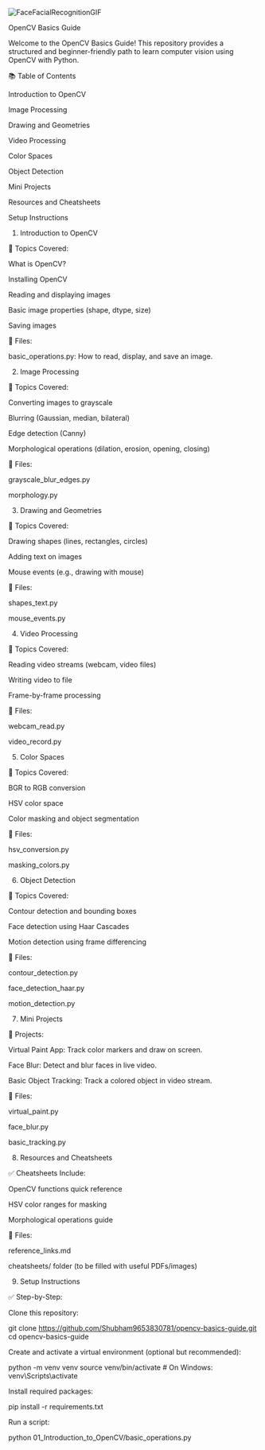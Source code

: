 ![FaceFacialRecognitionGIF](https://github.com/user-attachments/assets/ed293798-f56d-419f-913f-cfc04a38181f)

OpenCV Basics Guide

Welcome to the OpenCV Basics Guide! This repository provides a structured and beginner-friendly path to learn computer vision using OpenCV with Python.

📚 Table of Contents

Introduction to OpenCV

Image Processing

Drawing and Geometries

Video Processing

Color Spaces

Object Detection

Mini Projects

Resources and Cheatsheets

Setup Instructions

1. Introduction to OpenCV

📌 Topics Covered:

What is OpenCV?

Installing OpenCV

Reading and displaying images

Basic image properties (shape, dtype, size)

Saving images

📄 Files:

basic_operations.py: How to read, display, and save an image.

2. Image Processing

📌 Topics Covered:

Converting images to grayscale

Blurring (Gaussian, median, bilateral)

Edge detection (Canny)

Morphological operations (dilation, erosion, opening, closing)

📄 Files:

grayscale_blur_edges.py

morphology.py

3. Drawing and Geometries

📌 Topics Covered:

Drawing shapes (lines, rectangles, circles)

Adding text on images

Mouse events (e.g., drawing with mouse)

📄 Files:

shapes_text.py

mouse_events.py

4. Video Processing

📌 Topics Covered:

Reading video streams (webcam, video files)

Writing video to file

Frame-by-frame processing

📄 Files:

webcam_read.py

video_record.py

5. Color Spaces

📌 Topics Covered:

BGR to RGB conversion

HSV color space

Color masking and object segmentation

📄 Files:

hsv_conversion.py

masking_colors.py

6. Object Detection

📌 Topics Covered:

Contour detection and bounding boxes

Face detection using Haar Cascades

Motion detection using frame differencing

📄 Files:

contour_detection.py

face_detection_haar.py

motion_detection.py

7. Mini Projects

📌 Projects:

Virtual Paint App: Track color markers and draw on screen.

Face Blur: Detect and blur faces in live video.

Basic Object Tracking: Track a colored object in video stream.

📄 Files:

virtual_paint.py

face_blur.py

basic_tracking.py

8. Resources and Cheatsheets

✅ Cheatsheets Include:

OpenCV functions quick reference

HSV color ranges for masking

Morphological operations guide

📄 Files:

reference_links.md

cheatsheets/ folder (to be filled with useful PDFs/images)

9. Setup Instructions

✅ Step-by-Step:

Clone this repository:

git clone https://github.com/Shubham9653830781/opencv-basics-guide.git
cd opencv-basics-guide

Create and activate a virtual environment (optional but recommended):

python -m venv venv
source venv/bin/activate  # On Windows: venv\Scripts\activate

Install required packages:

pip install -r requirements.txt

Run a script:

python 01_Introduction_to_OpenCV/basic_operations.py


